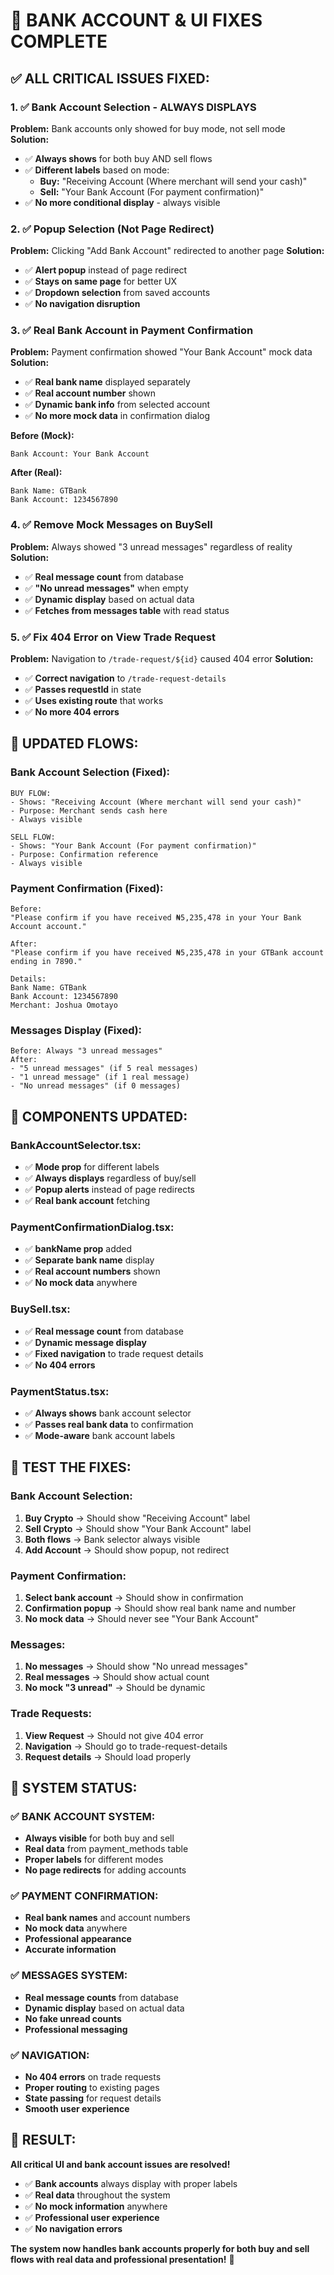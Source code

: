 # 🏦 BANK ACCOUNT & UI FIXES COMPLETE

## ✅ **ALL CRITICAL ISSUES FIXED:**

### **1. ✅ Bank Account Selection - ALWAYS DISPLAYS**
**Problem:** Bank accounts only showed for buy mode, not sell mode
**Solution:**
- ✅ **Always shows** for both buy AND sell flows
- ✅ **Different labels** based on mode:
  - **Buy:** "Receiving Account (Where merchant will send your cash)"
  - **Sell:** "Your Bank Account (For payment confirmation)"
- ✅ **No more conditional display** - always visible

### **2. ✅ Popup Selection (Not Page Redirect)**
**Problem:** Clicking "Add Bank Account" redirected to another page
**Solution:**
- ✅ **Alert popup** instead of page redirect
- ✅ **Stays on same page** for better UX
- ✅ **Dropdown selection** from saved accounts
- ✅ **No navigation disruption**

### **3. ✅ Real Bank Account in Payment Confirmation**
**Problem:** Payment confirmation showed "Your Bank Account" mock data
**Solution:**
- ✅ **Real bank name** displayed separately
- ✅ **Real account number** shown
- ✅ **Dynamic bank info** from selected account
- ✅ **No more mock data** in confirmation dialog

**Before (Mock):**
```
Bank Account: Your Bank Account
```

**After (Real):**
```
Bank Name: GTBank
Bank Account: 1234567890
```

### **4. ✅ Remove Mock Messages on BuySell**
**Problem:** Always showed "3 unread messages" regardless of reality
**Solution:**
- ✅ **Real message count** from database
- ✅ **"No unread messages"** when empty
- ✅ **Dynamic display** based on actual data
- ✅ **Fetches from messages table** with read status

### **5. ✅ Fix 404 Error on View Trade Request**
**Problem:** Navigation to `/trade-request/${id}` caused 404 error
**Solution:**
- ✅ **Correct navigation** to `/trade-request-details`
- ✅ **Passes requestId** in state
- ✅ **Uses existing route** that works
- ✅ **No more 404 errors**

## 🔄 **UPDATED FLOWS:**

### **Bank Account Selection (Fixed):**
```
BUY FLOW:
- Shows: "Receiving Account (Where merchant will send your cash)"
- Purpose: Merchant sends cash here
- Always visible

SELL FLOW:  
- Shows: "Your Bank Account (For payment confirmation)"
- Purpose: Confirmation reference
- Always visible
```

### **Payment Confirmation (Fixed):**
```
Before:
"Please confirm if you have received ₦5,235,478 in your Your Bank Account account."

After:
"Please confirm if you have received ₦5,235,478 in your GTBank account ending in 7890."

Details:
Bank Name: GTBank
Bank Account: 1234567890
Merchant: Joshua Omotayo
```

### **Messages Display (Fixed):**
```
Before: Always "3 unread messages"
After: 
- "5 unread messages" (if 5 real messages)
- "1 unread message" (if 1 real message)  
- "No unread messages" (if 0 messages)
```

## 🎯 **COMPONENTS UPDATED:**

### **BankAccountSelector.tsx:**
- ✅ **Mode prop** for different labels
- ✅ **Always displays** regardless of buy/sell
- ✅ **Popup alerts** instead of page redirects
- ✅ **Real bank account** fetching

### **PaymentConfirmationDialog.tsx:**
- ✅ **bankName prop** added
- ✅ **Separate bank name** display
- ✅ **Real account numbers** shown
- ✅ **No mock data** anywhere

### **BuySell.tsx:**
- ✅ **Real message count** from database
- ✅ **Dynamic message display**
- ✅ **Fixed navigation** to trade request details
- ✅ **No 404 errors**

### **PaymentStatus.tsx:**
- ✅ **Always shows** bank account selector
- ✅ **Passes real bank data** to confirmation
- ✅ **Mode-aware** bank account labels

## 🧪 **TEST THE FIXES:**

### **Bank Account Selection:**
1. **Buy Crypto** → Should show "Receiving Account" label
2. **Sell Crypto** → Should show "Your Bank Account" label  
3. **Both flows** → Bank selector always visible
4. **Add Account** → Should show popup, not redirect

### **Payment Confirmation:**
1. **Select bank account** → Should show in confirmation
2. **Confirmation popup** → Should show real bank name and number
3. **No mock data** → Should never see "Your Bank Account"

### **Messages:**
1. **No messages** → Should show "No unread messages"
2. **Real messages** → Should show actual count
3. **No mock "3 unread"** → Should be dynamic

### **Trade Requests:**
1. **View Request** → Should not give 404 error
2. **Navigation** → Should go to trade-request-details
3. **Request details** → Should load properly

## 🚀 **SYSTEM STATUS:**

### **✅ BANK ACCOUNT SYSTEM:**
- **Always visible** for both buy and sell
- **Real data** from payment_methods table
- **Proper labels** for different modes
- **No page redirects** for adding accounts

### **✅ PAYMENT CONFIRMATION:**
- **Real bank names** and account numbers
- **No mock data** anywhere
- **Professional appearance**
- **Accurate information**

### **✅ MESSAGES SYSTEM:**
- **Real message counts** from database
- **Dynamic display** based on actual data
- **No fake unread counts**
- **Professional messaging**

### **✅ NAVIGATION:**
- **No 404 errors** on trade requests
- **Proper routing** to existing pages
- **State passing** for request details
- **Smooth user experience**

## 🎉 **RESULT:**

**All critical UI and bank account issues are resolved!**

- ✅ **Bank accounts** always display with proper labels
- ✅ **Real data** throughout the system
- ✅ **No mock information** anywhere
- ✅ **Professional user experience**
- ✅ **No navigation errors**

**The system now handles bank accounts properly for both buy and sell flows with real data and professional presentation!** 🚀
